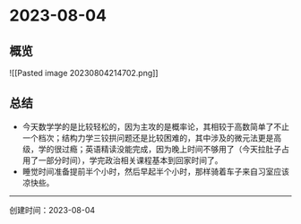 # 2023-08-04

## 概览

![[Pasted image 20230804214702.png]]

## 总结

- 今天数学学的是比较轻松的，因为主攻的是概率论，其相较于高数简单了不止一个档次；结构力学三铰拱问题还是比较困难的，其中涉及的微元法更是高级，学的很过瘾；英语精读没能完成，因为晚上时间不够用了（今天拉肚子占用了一部分时间），学完政治相关课程基本到回家时间了。
- 睡觉时间准备提前半个小时，然后早起半个小时，那样骑着车子来自习室应该凉快些。

---

创建时间：2023-08-04